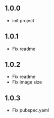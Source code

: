 ## 1.0.0

* init project

## 1.0.1

* Fix readme

## 1.0.2

* Fix readme
* Fix image size

## 1.0.3

* Fix pubspec.yaml